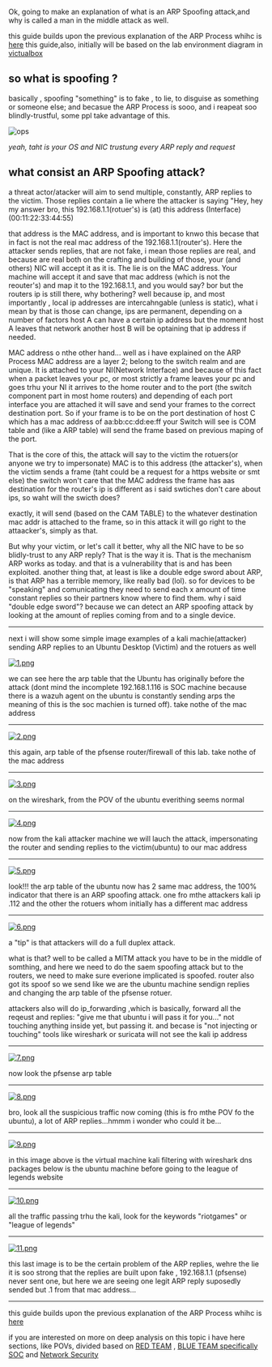 Ok, going to make an explanation of what is an ARP Spoofing attack,and why is called a man in the middle attack as well.

this guide builds upon the previous explanation of the ARP Process whihc is [here](https://github.com/DanielMunozParedes/SOC/blob/main/Man%20in%20the%20middle%20attacks/ARP%20Spoofing/ARP-PROCESS.md)
this guide,also, initially will be based on the lab environment diagram in [victualbox](https://github.com/DanielMunozParedes/SOC/blob/main/lab-diagrams/1.md)

## so what is spoofing ?

basically , spoofing "something" is to fake , to lie, to disguise as something or someone else; and becasue the ARP Process is sooo, and i reapeat soo blindly-trustful, some ppl take advantage of this.


![ops](https://static.scientificamerican.com/sciam/cache/file/17EF5FC0-20B4-4F03-A6620074C5751260_source.jpg)

*yeah, taht is your OS and NIC trustung every ARP reply and request*


## what consist an ARP Spoofing attack?

a threat actor/atacker will aim to send multiple, constantly, ARP replies to the victim. Those replies contain a lie where the attacker is saying "Hey, hey my answer bro, this 192.168.1.1(rotuer's) is (at) this address (Interface) (00:11:22:33:44:55)

that address is the MAC address, and is important to knwo this becase that in fact is not the real mac address of the 192.168.1.1(router's). Here the attacker sends replies, that are not fake, i mean those replies are real, and because are real both on the crafting and building of those, your (and others) NIC will accept it as it is. The lie is on the MAC address. Your machine will accept it and save that mac address (which is not the reouter's) and map it to the 192.168.1.1, 
and you would say? bor but the routers ip is still there, why bothering?
well because ip, and most importantly , local ip addresses are intercahngable (unless is static), what i mean by that is those can change, 
ips are permanent, depending on a number of factors host A can have a certain ip address but the moment host A leaves that network another host B will be optaining that ip address if needed. 

MAC address o nthe other hand... well as i have explained on the ARP Process MAC address are a layer 2; belong to the switch realm and are unique. It is attached to your NI(Network Interface) and because of this fact when a packet leaves your pc, or most strictly a frame leaves your pc and goes trhu your NI it arrives to the home router and to the port (the switch component part in most home routers) and depending of each port interface you are attached it will save and send your frames to the correct destination port. So if your frame is to be on the port destination of host C which has a mac address of aa:bb:cc:dd:ee:ff your Switch will see is COM table and (like a ARP table) will send the frame based on previous maping of the port.

That is the core of this, the attack will say to the victim the rotuers(or anyone we try to impersonate) MAC is to this address (the attacker's), when the victim sends a frame (taht could be a request for a https website or smt else) the switch won't care that the MAC address the frame has aas destination for the router's ip is different as i said swtiches don't care about ips, so waht will the swicth does?

exactly, 
it will send (based on the CAM TABLE)  to the whatever destination mac addr is attached to the frame, so in this attack it will go right to the attaacker's, simply as that.


But why your victim, or let's call it better, why all the NIC have to be so blidly-trust to any ARP reply? That is the way it is. That is the mechanism ARP works as today. and that is a vulnerability that is and has been exploited. another thing that, at least is like a double edge sword about ARP, is that ARP has a terrible memory, like really bad (lol). so for devices to be "speaking" and comunicating they need to send each x amount of time constant replies so their partners know where to find them. why i said "double edge sword"? because we can detect an ARP spoofing attack by looking at the amount of replies coming from and to a single device.



---------------

next i will show some simple image examples of a kali machie(attacker) sending ARP replies to an Ubuntu Desktop (Victim) and the rotuers as well

[![1.png](https://i.postimg.cc/wBy90ZFb/1.png)](https://postimg.cc/qtrf7mP8)


we can see here the arp table that the Ubuntu has originally before the attack (dont mind the incomplete 192.168.1.116 is SOC machine because there is a wazuh agent on the ubuntu is constantly sending arps the meaning of this is the soc machien is turned off). take nothe of the mac address

---------



[![2.png](https://i.postimg.cc/KY6xVfHc/2.png)](https://postimg.cc/Y4z5L67T)

this again, arp table of the pfsense router/firewall of this lab. take nothe of the mac address

---------


[![3.png](https://i.postimg.cc/63CtNZkr/3.png)](https://postimg.cc/474r6YNy)

on the wireshark, from the POV of the ubuntu everithing seems normal


----------


[![4.png](https://i.postimg.cc/02kxLbcS/4.png)](https://postimg.cc/4nSrcNC4)

now from the kali attacker machine we will lauch the attack, impersonating the router and sending replies to the victim(ubuntu) to our mac address


---------

[![5.png](https://i.postimg.cc/T1GG2wxZ/5.png)](https://postimg.cc/wyWn097V)

look!!! the arp table of the ubuntu now has 2 same mac address, the 100% indicator that there is an ARP spoofing attack. one fro mthe attackers kali ip .112 and the other the rotuers whom initially has a different mac address


---------


[![6.png](https://i.postimg.cc/hthntNFP/6.png)](https://postimg.cc/w1KZWfTS)

a "tip" is that attackers will do a full duplex attack. 

what is that? well to be called a MITM attack you have to be in the middle of somthing, and here we need to do the saem spoofing attack but to the routers, we need to make sure everione implicated is spoofed. router also got its spoof so we send like we are the ubuntu machine sendign replies and changing the arp table of the pfsense rotuer.

attackers also will do ip_forwarding ,which is basically, forward all the reqeust and replies: "give me that ubuntu i will pass it for you..." not touching anything inside yet, but passing it. and becase is "not injecting or touching" tools like wireshark or suricata will not see the kali ip address

-------------



[![7.png](https://i.postimg.cc/d3BFhYtD/7.png)](https://postimg.cc/LgnwWGPM)

now look the pfsense arp table

--------------

[![8.png](https://i.postimg.cc/bNm88pBB/8.png)](https://postimg.cc/zVH4FZ5C)

bro, look all the suspicious traffic now coming (this is fro mthe POV fo the ubuntu), a lot of ARP replies...hmmm i wonder who could it be...


----------


[![9.png](https://i.postimg.cc/zGMrbp5w/9.png)](https://postimg.cc/3kg6zXkW)


in this image above is the virtual machine kali filtering with wireshark dns packages
below is the ubuntu machine before going to the league of legends website

--------

[![10.png](https://i.postimg.cc/3wvHgpJs/10.png)](https://postimg.cc/jWt9TDfc)


all the traffic passing trhu the kali, look for the keywords "riotgames" or "league of legends"

-----------



[![11.png](https://i.postimg.cc/KzhhQz1R/11.png)](https://postimg.cc/p9CSLPYH)

this last image is to be the certain problem of the ARP replies, wehre the lie it is soo strong that the replies are built upon fake , 192.168.1.1 (pfsense) never sent one, but here we are seeing one legit ARP reply suposedly sended but .1 from that mac address...


--------------

this guide builds upon the previous explanation of the ARP Process whihc is [here](https://github.com/DanielMunozParedes/SOC/blob/main/Man%20in%20the%20middle%20attacks/ARP%20Spoofing/ARP-PROCESS.md)


if you are interested on more on deep analysis on this topic i have here sections, like POVs, divided based on [RED TEAM](https://github.com/DanielMunozParedes/SOC/blob/main/Man%20in%20the%20middle%20attacks/ARP%20Spoofing/ATTACKER/README.md
)
, [BLUE TEAM specifically SOC](https://github.com/DanielMunozParedes/SOC/blob/main/Man%20in%20the%20middle%20attacks/ARP%20Spoofing/DEFENDER/SOC/README.md)  and [Network Security](https://github.com/DanielMunozParedes/SOC/blob/main/Man%20in%20the%20middle%20attacks/ARP%20Spoofing/DEFENDER/NETSEC/README.md
)


